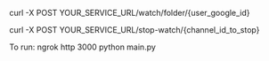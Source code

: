 curl -X POST YOUR_SERVICE_URL/watch/folder/{user_google_id}

curl -X POST YOUR_SERVICE_URL/stop-watch/{channel_id_to_stop}

To run:
ngrok http 3000
python main.py
